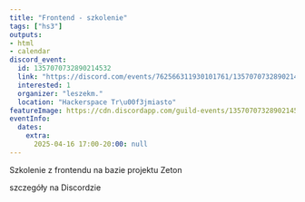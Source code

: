 ```yaml
---
title: "Frontend - szkolenie"
tags: ["hs3"]
outputs:
- html
- calendar
discord_event:
  id: 1357070732890214532
  link: "https://discord.com/events/762566311930101761/1357070732890214532"
  interested: 1
  organizer: "leszekm."
  location: "Hackerspace Tr\u00f3jmiasto"
featureImage: https://cdn.discordapp.com/guild-events/1357070732890214532/d0e8db9016c0bb7d02d15eb78e5b07f4.png?size=1024
eventInfo:
  dates:
    extra:
      2025-04-16 17:00-20:00: null
---
```

Szkolenie z frontendu na bazie projektu Zeton

szczegóły na Discordzie
